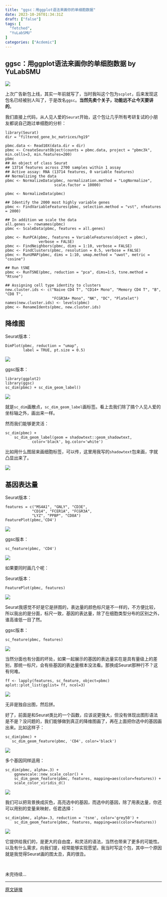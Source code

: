 ```yaml
---
title: "ggsc：用ggplot语法来画你的单细胞数据"
date: 2023-10-26T01:34:31Z
draft: ["false"]
tags: [
  "fetched",
  "YuLabSMU"
]
categories: ["Acdemic"]
---
```

ggsc：用ggplot语法来画你的单细胞数据 by YuLabSMU
------
<div><p data-mpa-powered-by="yiban.io"><a target="_blank" href="http://mp.weixin.qq.com/s?__biz=MzI5NjUyNzkxMg==&amp;mid=2247493251&amp;idx=1&amp;sn=1084340842a25cf1dc65745c1becc226&amp;chksm=ec4057c4db37ded2ade3b93c35f68519e3f780acd3d5b476b744dbc8087d12854790ef11852a&amp;scene=21#wechat_redirect" textvalue="你已选中了添加链接的内容" linktype="text" imgurl="" imgdata="null" data-itemshowtype="8" tab="innerlink" data-linktype="1"><span><img data-galleryid="" data-ratio="1.088" data-s="300,640" data-src="https://mmbiz.qpic.cn/mmbiz_png/MPBFtnFrw4kwyXzhIcibrjnJgNHJcgwcyZKmkwWtdZDZcwhlHexZkoWYzDtNQHwqJnvjDcV2j6kWD024UnQeUdA/640?wx_fmt=png" data-type="png" data-w="750" src="https://mmbiz.qpic.cn/mmbiz_png/MPBFtnFrw4kwyXzhIcibrjnJgNHJcgwcyZKmkwWtdZDZcwhlHexZkoWYzDtNQHwqJnvjDcV2j6kWD024UnQeUdA/640?wx_fmt=png"></span></a></p><section data-tool="mdnice编辑器" data-website="https://www.mdnice.com"><p data-tool="mdnice编辑器">上次广告新包上线，其实一年前就写了，当时我叫这个包为<code>scplot</code>，后来发现这包名已经被别人叫了，于是改名<code>ggsc</code>。<strong>当然先卖个关子，功能远不止今天要讲的</strong>。</p><p data-tool="mdnice编辑器">我们直接上代码，从人见人爱的<code>Seurat</code>开始，这个包让几乎所有考研复试的小朋友都说自己跑过单细胞的分析：</p><pre data-tool="mdnice编辑器"><span></span><code>library(Seurat)<br>dir = "filtered_gene_bc_matrices/hg19"<br><br>pbmc.data &lt;- Read10X(data.dir = dir)<br>pbmc &lt;- CreateSeuratObject(counts = pbmc.data, project = "pbmc3k", min.cells=3, min.features=200)<br>pbmc<br>## An object of class Seurat <br>## 13714 features across 2700 samples within 1 assay <br>## Active assay: RNA (13714 features, 0 variable features)<br>## Normalizing the data<br>pbmc &lt;- NormalizeData(pbmc, normalization.method = "LogNormalize", <br>                      scale.factor = 10000)<br><br>pbmc &lt;- NormalizeData(pbmc)<br><br>## Identify the 2000 most highly variable genes<br>pbmc &lt;- FindVariableFeatures(pbmc, selection.method = "vst", nfeatures = 2000)<br><br>## In addition we scale the data<br>all.genes &lt;- rownames(pbmc)<br>pbmc &lt;- ScaleData(pbmc, features = all.genes)<br><br>pbmc &lt;- RunPCA(pbmc, features = VariableFeatures(object = pbmc), <br>               verbose = FALSE)<br>pbmc &lt;- FindNeighbors(pbmc, dims = 1:10, verbose = FALSE)<br>pbmc &lt;- FindClusters(pbmc, resolution = 0.5, verbose = FALSE)<br>pbmc &lt;- RunUMAP(pbmc, dims = 1:10, umap.method = "uwot", metric = "cosine")<br><br>## Run tSNE <br>pbmc &lt;- RunTSNE(pbmc, reduction = "pca", dims=1:5, tsne.method = "Rtsne")<br><br>## Assigning cell type identity to clusters<br>new.cluster.ids &lt;- c("Naive CD4 T", "CD14+ Mono", "Memory CD4 T", "B", "CD8 T",<br>                     "FCGR3A+ Mono", "NK", "DC", "Platelet")<br>names(new.cluster.ids) &lt;- levels(pbmc)<br>pbmc &lt;- RenameIdents(pbmc, new.cluster.ids)<br></code></pre><h2 data-tool="mdnice编辑器"><span></span>降维图</h2><p data-tool="mdnice编辑器">Seurat版本：</p><pre data-tool="mdnice编辑器"><span></span><code>DimPlot(pbmc, reduction = "umap",<br>        label = TRUE, pt.size = 0.5)<br></code></pre><p data-tool="mdnice编辑器"><img data-ratio="0.6666666666666666" data-src="https://mmbiz.qpic.cn/mmbiz_png/MPBFtnFrw4kwyXzhIcibrjnJgNHJcgwcyQpw2W3dok15PiadofR8ML6wnEKVlbiaBmsn1NPmAiaEPTX4VzZ3bnQ1cg/640?wx_fmt=png" data-type="png" data-w="864" src="https://mmbiz.qpic.cn/mmbiz_png/MPBFtnFrw4kwyXzhIcibrjnJgNHJcgwcyQpw2W3dok15PiadofR8ML6wnEKVlbiaBmsn1NPmAiaEPTX4VzZ3bnQ1cg/640?wx_fmt=png"></p><p data-tool="mdnice编辑器">ggsc版本：</p><pre data-tool="mdnice编辑器"><span></span><code>library(ggplot2)<br>library(ggsc)<br>sc_dim(pbmc) + sc_dim_geom_label()<br></code></pre><p data-tool="mdnice编辑器"><img data-ratio="0.6666666666666666" data-src="https://mmbiz.qpic.cn/mmbiz_png/MPBFtnFrw4kwyXzhIcibrjnJgNHJcgwcyMiclt32XUUkJ5HLKqVDmF6nuVicrR4zYoDd5QEtOC6WC4XNBor2muicUA/640?wx_fmt=png" data-type="png" data-w="864" src="https://mmbiz.qpic.cn/mmbiz_png/MPBFtnFrw4kwyXzhIcibrjnJgNHJcgwcyMiclt32XUUkJ5HLKqVDmF6nuVicrR4zYoDd5QEtOC6WC4XNBor2muicUA/640?wx_fmt=png"></p><p data-tool="mdnice编辑器">就是<code>sc_dim</code>画散点，<code>sc_dim_geom_label</code>画标签。看上去我们除了搞个人见人爱的坐标轴之外，画出来一样。</p><p data-tool="mdnice编辑器">然而我们能够更灵活：</p><pre data-tool="mdnice编辑器"><span></span><code>sc_dim(pbmc) + <br>    sc_dim_geom_label(geom = shadowtext::geom_shadowtext, <br>            color='black', bg.color='white')<br></code></pre><p data-tool="mdnice编辑器">比如用什么图层来画细胞标签，可以传，这里用我写的<code>shadowtext</code>包来画，字就凸显出来了。</p><p data-tool="mdnice编辑器"><img data-ratio="0.6666666666666666" data-src="https://mmbiz.qpic.cn/mmbiz_png/MPBFtnFrw4kwyXzhIcibrjnJgNHJcgwcyWXnEcRztTqJnphghAN7FV1MLwJV6ZdvHbnj6mHo1ofG6J47SsRic7PA/640?wx_fmt=png" data-type="png" data-w="864" src="https://mmbiz.qpic.cn/mmbiz_png/MPBFtnFrw4kwyXzhIcibrjnJgNHJcgwcyWXnEcRztTqJnphghAN7FV1MLwJV6ZdvHbnj6mHo1ofG6J47SsRic7PA/640?wx_fmt=png"></p><h2 data-tool="mdnice编辑器"><span></span>基因表达量</h2><p data-tool="mdnice编辑器">Seurat版本：</p><pre data-tool="mdnice编辑器"><span></span><code>features = c("MS4A1", "GNLY", "CD3E", <br>            "CD14", "FCER1A", "FCGR3A", <br>            "LYZ", "PPBP", "CD8A")<br>FeaturePlot(pbmc,'CD4')<br></code></pre><p data-tool="mdnice编辑器"><img data-ratio="0.6666666666666666" data-src="https://mmbiz.qpic.cn/mmbiz_png/MPBFtnFrw4kwyXzhIcibrjnJgNHJcgwcy7Yianx4gtTFracFibjFIKcHdHogFpGqVZYiaQxGgoXjT97IsCH9DGwUkg/640?wx_fmt=png" data-type="png" data-w="864" src="https://mmbiz.qpic.cn/mmbiz_png/MPBFtnFrw4kwyXzhIcibrjnJgNHJcgwcy7Yianx4gtTFracFibjFIKcHdHogFpGqVZYiaQxGgoXjT97IsCH9DGwUkg/640?wx_fmt=png"></p><p data-tool="mdnice编辑器">ggsc版本：</p><pre data-tool="mdnice编辑器"><span></span><code>sc_feature(pbmc, 'CD4')<br></code></pre><p data-tool="mdnice编辑器"><img data-ratio="0.6666666666666666" data-src="https://mmbiz.qpic.cn/mmbiz_png/MPBFtnFrw4kwyXzhIcibrjnJgNHJcgwcycRuVMiaSvYzBhEgzImfv80flXfI4jSqkgTzhQ5fBUgo7qzZX2GciaIEQ/640?wx_fmt=png" data-type="png" data-w="864" src="https://mmbiz.qpic.cn/mmbiz_png/MPBFtnFrw4kwyXzhIcibrjnJgNHJcgwcycRuVMiaSvYzBhEgzImfv80flXfI4jSqkgTzhQ5fBUgo7qzZX2GciaIEQ/640?wx_fmt=png"></p><p data-tool="mdnice编辑器">如果要同时画几个呢：</p><p data-tool="mdnice编辑器">Seurat版本：</p><pre data-tool="mdnice编辑器"><span></span><code>FeaturePlot(pbmc, features)<br></code></pre><p data-tool="mdnice编辑器"><img data-ratio="0.6666666666666666" data-src="https://mmbiz.qpic.cn/mmbiz_png/MPBFtnFrw4kwyXzhIcibrjnJgNHJcgwcyxDWpOp3CT54griaVNJrH0FEcib4r8oOeZ8SGD5ZVrVFWngFw0nuiavPZg/640?wx_fmt=png" data-type="png" data-w="864" src="https://mmbiz.qpic.cn/mmbiz_png/MPBFtnFrw4kwyXzhIcibrjnJgNHJcgwcyxDWpOp3CT54griaVNJrH0FEcib4r8oOeZ8SGD5ZVrVFWngFw0nuiavPZg/640?wx_fmt=png"></p><p data-tool="mdnice编辑器">Seurat我感觉不好是它是拼图的，表达量的颜色标尺是不一样的，不方便比较，所以我出的是分面，标尺一致，基因的表达量，除了在细胞类型分布的区别之外，谁高谁低一目了然。</p><p data-tool="mdnice编辑器">ggsc版本：</p><pre data-tool="mdnice编辑器"><span></span><code>sc_feature(pbmc, features)<br></code></pre><p data-tool="mdnice编辑器"><img data-ratio="0.6666666666666666" data-src="https://mmbiz.qpic.cn/mmbiz_png/MPBFtnFrw4kwyXzhIcibrjnJgNHJcgwcy3jdCrHUE00vxUpC0JUU1xOKqFQI7mL9wcv9FpS2GG48xuehc2uH4TA/640?wx_fmt=png" data-type="png" data-w="864" src="https://mmbiz.qpic.cn/mmbiz_png/MPBFtnFrw4kwyXzhIcibrjnJgNHJcgwcy3jdCrHUE00vxUpC0JUU1xOKqFQI7mL9wcv9FpS2GG48xuehc2uH4TA/640?wx_fmt=png"></p><p data-tool="mdnice编辑器">当然分面也有分面的坏处，如果一起展示的基因的表达量实在是具有量级上的差别，那统一标尺，会有些基因的表达量根本没法看。那换成Seurat那种行不？这有何难。</p><pre data-tool="mdnice编辑器"><span></span><code>ff &lt;- lapply(features, sc_feature, object=pbmc)<br>aplot::plot_list(gglist= ff, ncol=3)<br></code></pre><p><img data-galleryid="" data-ratio="0.5907407407407408" data-s="300,640" data-src="https://mmbiz.qpic.cn/mmbiz_png/MPBFtnFrw4kwyXzhIcibrjnJgNHJcgwcykIq3JYD4MticGUp9ugRzXTU44Tjn1PJg6wP1YrL5icgGxqTeWkmHGicQA/640?wx_fmt=png" data-type="png" data-w="1080" src="https://mmbiz.qpic.cn/mmbiz_png/MPBFtnFrw4kwyXzhIcibrjnJgNHJcgwcykIq3JYD4MticGUp9ugRzXTU44Tjn1PJg6wP1YrL5icgGxqTeWkmHGicQA/640?wx_fmt=png"></p><p data-tool="mdnice编辑器">无非是独自出图，然后拼。</p><p data-tool="mdnice编辑器">好了，前面是和Seurat类比的一个函数，应该说更强大，但没有体现出图形语法是不是？没问题的，我们能够做到真正的降维图画了，再在上面把你选中的基因画出来。比如这样子：</p><pre data-tool="mdnice编辑器"><span></span><code>sc_dim(pbmc) + <br>   sc_dim_geom_feature(pbmc, 'CD4', color='black')<br></code></pre><p data-tool="mdnice编辑器"><img data-ratio="0.6666666666666666" data-src="https://mmbiz.qpic.cn/mmbiz_png/MPBFtnFrw4kwyXzhIcibrjnJgNHJcgwcygfqNvbUl3DqP8yZXnnl3bnNwByjOj99eTfl8SuUatcwsseEhIRDbJw/640?wx_fmt=png" data-type="png" data-w="864" src="https://mmbiz.qpic.cn/mmbiz_png/MPBFtnFrw4kwyXzhIcibrjnJgNHJcgwcygfqNvbUl3DqP8yZXnnl3bnNwByjOj99eTfl8SuUatcwsseEhIRDbJw/640?wx_fmt=png"></p><p data-tool="mdnice编辑器">多个基因同样适用：</p><pre data-tool="mdnice编辑器"><span></span><code>sc_dim(pbmc, alpha=.3) + <br>    ggnewscale::new_scale_color() + <br>    sc_dim_geom_feature(pbmc, features, mapping=aes(color=features)) +<br>    scale_color_viridis_d()<br></code></pre><p data-tool="mdnice编辑器"><img data-ratio="0.6666666666666666" data-src="https://mmbiz.qpic.cn/mmbiz_png/MPBFtnFrw4kwyXzhIcibrjnJgNHJcgwcyEYqGuxghFuV83Mpv8T4lXt2T1uHEo3ADDdFF1fQx7f8qmNYrMeLePQ/640?wx_fmt=png" data-type="png" data-w="864" src="https://mmbiz.qpic.cn/mmbiz_png/MPBFtnFrw4kwyXzhIcibrjnJgNHJcgwcyEYqGuxghFuV83Mpv8T4lXt2T1uHEo3ADDdFF1fQx7f8qmNYrMeLePQ/640?wx_fmt=png"></p><p data-tool="mdnice编辑器">我们可以把背景换成灰色，高亮选中的基因，而选中的基因，除了用表达量，你还可以用别的变量来映射，任君选择：</p><pre data-tool="mdnice编辑器"><span></span><code>sc_dim(pbmc, alpha=.3, reduction = 'tsne', color='grey50') +<br>    sc_dim_geom_feature(pbmc, features, mapping=aes(color=features))<br></code></pre><p><img data-galleryid="" data-ratio="0.5888888888888889" data-s="300,640" data-src="https://mmbiz.qpic.cn/mmbiz_png/MPBFtnFrw4kwyXzhIcibrjnJgNHJcgwcymiaBtr7IxKmBSUbxoBEkC0T91QHgI1CKtcbCcjSBL13MJLr8KFTe6Cg/640?wx_fmt=png" data-type="png" data-w="1080" src="https://mmbiz.qpic.cn/mmbiz_png/MPBFtnFrw4kwyXzhIcibrjnJgNHJcgwcymiaBtr7IxKmBSUbxoBEkC0T91QHgI1CKtcbCcjSBL13MJLr8KFTe6Cg/640?wx_fmt=png"></p><p data-tool="mdnice编辑器">它提供给我们的，是更大的自由度，和灵活的语法，当然也带来了更多的可能性。以及有什么需求，向我们提，经常能够实现愿望。我当时写这个包，其中一个原因就是我觉得Seurat画的图太丑，真的很丑。</p><p data-tool="mdnice编辑器"><br></p><p data-tool="mdnice编辑器">未完待续...<br></p></section><p><mp-style-type data-value="3"></mp-style-type></p></div>  
<hr>
<a href="https://mp.weixin.qq.com/s/VuEKNeA9q-ULGmqHILsBIQ",target="_blank" rel="noopener noreferrer">原文链接</a>
